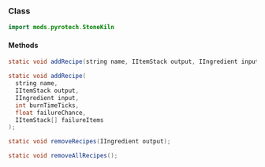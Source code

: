 
### Class

```java
import mods.pyrotech.StoneKiln
```

#### Methods

```java
static void addRecipe(string name, IItemStack output, IIngredient input, int burnTimeTicks);
```


```java
static void addRecipe(
  string name, 
  IItemStack output, 
  IIngredient input, 
  int burnTimeTicks, 
  float failureChance, 
  IItemStack[] failureItems
);
```


```java
static void removeRecipes(IIngredient output);
```


```java
static void removeAllRecipes();
```


